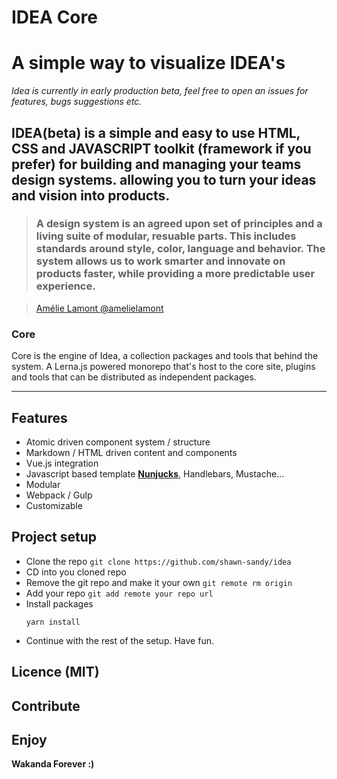 # IDEA Core

# A simple way to visualize IDEA's

_Idea is currently in early production beta, feel free to open an issues for features, bugs suggestions etc._

## IDEA(beta) is a simple and easy to use HTML, CSS and JAVASCRIPT toolkit (framework if you prefer) for building and managing your teams design systems. allowing you to turn your ideas and vision into products.

> ### A design system is an agreed upon set of principles and a living suite of modular, resuable parts. This includes standards around style, color, language and behavior. The system allows us to work smarter and innovate on products faster, while providing a more predictable user experience.

> [Amélie Lamont @amelielamont](https://twitter.com/amelielamont/status/1072917354819059713)

### Core

Core is the engine of Idea, a collection packages and tools that behind the system. A Lerna.js powered monorepo that's host to the core site, plugins and tools that can be distributed as independent packages.

---

## Features

- Atomic driven component system / structure
- Markdown / HTML driven content and components
- Vue.js integration
- Javascript based template **[Nunjucks](https://mozilla.github.io/nunjucks/)**, Handlebars, Mustache...
- Modular
- Webpack / Gulp
- Customizable

## Project setup

- Clone the repo `git clone https://github.com/shawn-sandy/idea`
- CD into you cloned repo
- Remove the git repo and make it your own `git remote rm origin`
- Add your repo `git add remote your repo url`
- Install packages
  ```
  yarn install
  ```
- Continue with the rest of the setup. Have fun.

## Licence (MIT)

## Contribute

## Enjoy

**Wakanda Forever :)**
